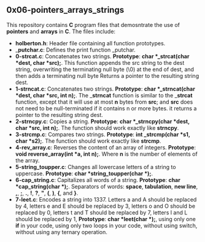 ## 0x06-pointers_arrays_strings
This repository contains __C__ program files that demosntrate the use of __pointers__ and __arrays__ in __C__. The files include:
- __holberton.h__: Header file containing all function prototypes.
- ___putchar.c__: Defines the print function _putchar.
- __0-strcat.c__: Concatenates two strings. __Prototype__: __char *_strcat(char *dest, char *src);__. This function appends the src string to the dest string, overwriting the terminating null byte (\0) at the end of dest, and then adds a terminating null byte
Returns a pointer to the resulting string dest.
- __1-strncat.c__: Concatenates two strings. __Prototype__: __char *_strncat(char *dest, char *src, int n);__. The ___strncat__ function is similar to the ___strcat__ function, except that
it will use at most __n__ bytes from __src__; and __src__ does not need to be null-terminated if it contains n or more bytes. it returns a pointer to the resulting string dest.
- __2-strncpy.c__: Copies a string. __Prototype__: __char *_strncpy(char *dest, char *src, int n);__. The function should work exactly like __strncpy__.
- __3-strcmp.c__: Compares two strings. __Prototype__: __int _strcmp(char *s1, char *s2);__.
The function should work exactly like __strcmp__.
- __4-rev_array.c__: Reverses the content of an array of integers. __Prototype__: __void reverse_array(int *a, int n);__. Where __n__ is the number of elements of the array.
- __5-string_toupper.c__: Changes all lowercase letters of a string to uppercase. __Prototype__: __char *string_toupper(char *);__.
- __6-cap_string.c__: Capitalizes all words of a string. __Prototype__: __char *cap_string(char *);__. Separators of words: __space__, __tabulation__, __new line__, __,__, __;__, __.__, __!__, __?__, __"__, __(__, __)__, __{__, and __}__.
- __7-leet.c__: Encodes a string into 1337. Letters a and A should be replaced by 4, letters e and E should be replaced by 3, letters o and O should be replaced by 0,
letters t and T should be replaced by 7, letters l and L should be replaced by 1, __Prototype__: __char *leet(char *);__, using only one __if__ in your code, using only two loops in your code, without using switch, without using any ternary operation.
